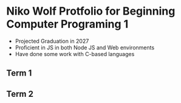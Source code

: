 # Niko Wolf Protfolio for Beginning Computer Programing 1
- Projected Graduation in 2027
- Proficient in JS in both Node JS and Web environments
- Have done some work with C-based languages

## Term 1

## Term 2
